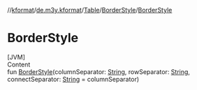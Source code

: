 //[kformat](../../../index.md)/[de.m3y.kformat](../../index.md)/[Table](../index.md)/[BorderStyle](index.md)/[BorderStyle](-border-style.md)



# BorderStyle  
[JVM]  
Content  
fun [BorderStyle](-border-style.md)(columnSeparator: [String](https://kotlinlang.org/api/latest/jvm/stdlib/kotlin/-string/index.html), rowSeparator: [String](https://kotlinlang.org/api/latest/jvm/stdlib/kotlin/-string/index.html), connectSeparator: [String](https://kotlinlang.org/api/latest/jvm/stdlib/kotlin/-string/index.html) = columnSeparator)  



